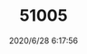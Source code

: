 ﻿---
layout: post 
title: 51005
tags: 51005
categories: wire-harness
overview: 
part_number: 51005
thumb_img: static/202006/355-thumb-20200628141822.jpg
small_img: static/202006/355-20200628141822.jpg
date: 2020/6/28 6:17:56
---



